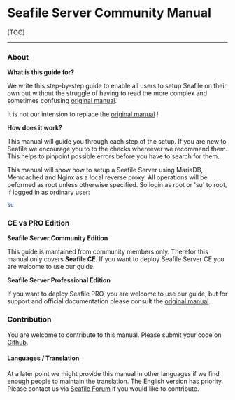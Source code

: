 # Seafile Server Community Manual

[TOC]

---

### About

**What is this guide for?**

We write this step-by-step guide to enable all users to setup Seafile on their own but without the struggle 
of having to read the more complex and sometimes confusing [original manual](https://manual.seafile.com/).

It is not our intension to replace the [original manual](https://manual.seafile.com/) !

**How does it work?**

This manual will guide you through each step of the setup. If you are new to Seafile we encourage
you to to the checks whereever we recommend them. This helps to pinpoint possible errors before you have to search for them.

This manual will show how to setup a Seafile Server using MariaDB, Memcached and Nginx as a local reverse proxy.
All operations will be peformed as root unless otherwise specified. So login as root or 'su' to root, if logged in as ordinary user:
```bash
su
```

### CE vs PRO Edition

**Seafile Server Community Edition**

This guide is mantained from community members only. Therefor this manual only covers **Seafile CE**.
If you want to deploy Seafile Server CE you are welcome to use our guide.

**Seafile Server Professional Edition**

If you want to deploy Seafile PRO, you are welcome to use our guide, but for support and official 
documentation please consult the [original manual](https://manual.seafile.com/deploy_pro/).

### Contribution

You are welcome to contribute to this manual. Please submit your code on [Github](https://github.com/DerDanilo/seafile-community-manual.git).

#### Languages / Translation
At a later point we might provide this manual in other languages if we find enough people to maintain the translation. The English version has priority.
Please contact us via [Seafile Forum](https://forum.seafile.com/) if you would like to contribute.
